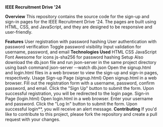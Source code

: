 **IEEE Recruitment Drive '24**

**Overview**
This repository contains the source code for the sign-up and sign-in pages for the IEEE Recruitment Drive '24. The pages are built using HTML, CSS, and JavaScript, and they are designed to be responsive and user-friendly.

**Features**
User registration with password hashing
User authentication with password verification
Toggle password visibility
Input validation for username, password, and email
**Technologies Used**
HTML
CSS
JavaScript
Font Awesome for icons
js-sha256 for password hashing
Setup
Also download the db.json file and run json-server in the same project directory using bash command json-server --watch db.json
Open the signup.html and login.html files in a web browser to view the sign-up and sign-in pages, respectively.
Usage
Sign-up Page (signup.html)
Open signup.html in a web browser.
Fill out the registration form with a username, password, confirm password, and email.
Click the "Sign Up" button to submit the form.
Upon successful registration, you will be redirected to the login page.
Sign-in Page (login.html)
Open login.html in a web browser.
Enter your username and password.
Click the "Log In" button to submit the form.
Upon successful login**, you will receive an alert message.
**Contributing**
If you'd like to contribute to this project, please fork the repository and create a pull request with your changes.
